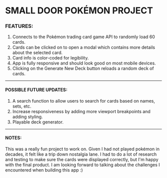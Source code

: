 # **SMALL DOOR POKÉMON PROJECT**

### FEATURES:

1. Connects to the Pokémon trading card game API to randomly load 60 cards.
2. Cards can be clicked on to open a modal which contains more details about the selected card.
3. Card info is color-coded for legibility.
4. App is fully responsive and should look good on most mobile devices.
5. Clicking on the Generate New Deck button reloads a random deck of cards.

---

#### POSSIBLE FUTURE UPDATES:

1. A search function to allow users to search for cards based on names, sets, etc.
2. Increase responsiveness by adding more viewport breakpoints and adding styling.
3. Playable deck generator.

---

#### NOTES:

This was a really fun project to work on. Given I had not played pokémon in decades, it felt like a trip down nostalgia lane. I had to do a lot of research and testing to make sure the cards were displayed correctly, but I'm happy with the final product. I am looking forward to talking about the challenges I encountered when building this app :)
